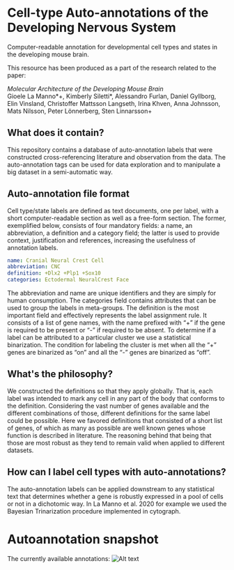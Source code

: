 # Cell-type Auto-annotations of the Developing Nervous System
Computer-readable annotation for developmental cell types and states in the developing mouse brain.

This resource has been produced as a part of the research related to the paper:

*Molecular Architecture of the Developing Mouse Brain* </br>
Gioele La Manno*+, Kimberly Siletti*, Alessandro Furlan, Daniel Gyllborg, Elin Vinsland, Christoffer Mattsson Langseth, Irina Khven, Anna Johnsson, Mats Nilsson, Peter Lönnerberg, Sten Linnarsson+

## What does it contain?

This repository contains a database of auto-annotation labels that were constructed cross-referencing literature and observation from the data. The auto-annotation tags can be used for data exploration and to manipulate a big dataset in a semi-automatic way.

## Auto-annotation file format

Cell type/state labels are defined as text documents, one per label, with a short computer-readable section as well as a free-form section. The former, exemplified below, consists of four mandatory fields: a name, an abbreviation, a definition and a category field; the latter is used to provide context, justification and references, increasing the usefulness of annotation labels.

```yaml
name: Cranial Neural Crest Cell
abbreviation: CNC
definition: +Dlx2 +Plp1 +Sox10
categories: Ectodermal NeuralCrest Face
```

The abbreviation and name are unique identifiers and they are simply for human consumption. The categories field contains attributes that can be used to group the labels in meta-groups. The definition is the most important field and effectively represents the label assignment rule. It consists of a list of gene names, with the name prefixed with “+” if the gene is required to be present or “-” if required to be absent. To determine if a label can be attributed to a particular cluster we use a statistical binarization. The condition for labeling the cluster is met when all the “+” genes are binarized as “on” and all the “-” genes are binarized as “off”.

## What's the philosophy?
 
We constructed the definitions so that they apply globally. That is, each label was intended to mark any cell in any part of the body that conforms to the definition. Considering the vast number of genes available and the different combinations of those, different definitions for the same label could be possible. Here we favored definitions that consisted of a short list of genes, of which as many as possible are well known genes whose function is described in literature. The reasoning behind that being that those are most robust as they tend to remain valid when applied to different datasets.

## How can I label cell types with auto-annotations?

The auto-annotation labels can be applied downstream to any statistical text that determines whether a gene is robustly expressed in a pool of cells or not in a dichotomic way. In La Manno et al. 2020 for example we used the Bayesian Trinarization procedure implemented in cytograph. 

# Autoannotation snapshot

The currently available annotations: ![Alt text](graphics.png "Graphics")


